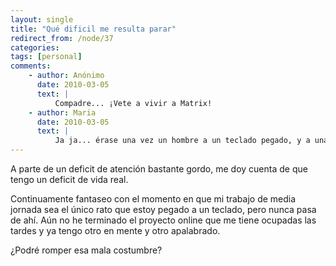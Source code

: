 ```yaml
---
layout: single
title: "Qué dificil me resulta parar"
redirect_from: /node/37
categories:
tags: [personal]
comments: 
    - author: Anónimo
      date: 2010-03-05
      text: |
          Compadre... ¡Vete a vivir a Matrix!  
    - author: Maria
      date: 2010-03-05
      text: |
          Ja ja... érase una vez un hombre a un teclado pegado, y a una idea tras otra encadenado :-)  
---
```

A parte de un deficit de atención bastante gordo, me doy cuenta de que tengo un deficit de vida real.

Continuamente fantaseo con el momento en que mi trabajo de media jornada sea el único rato que estoy pegado a un teclado, pero nunca pasa de ahí. Aún no he terminado el proyecto online que me tiene ocupadas las tardes y ya tengo otro en mente y otro apalabrado.

¿Podré romper esa mala costumbre?
